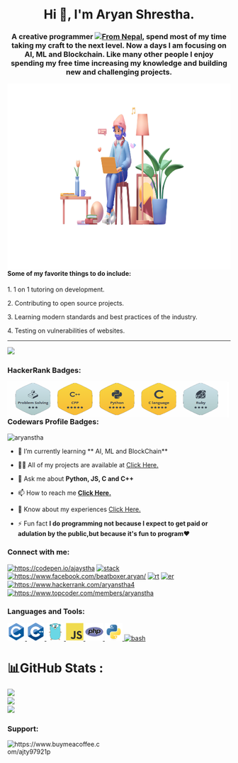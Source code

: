 <h1 align="center">Hi 👋, I'm Aryan Shrestha.</h1>
<h3 align="center">A creative programmer <a href="#"><img title="From Nepal" src="https://img.shields.io/badge/From%20-Nepal-red?colorA=%23ff0000&colorB=%23301f5b&style=for-the-badge"></a>, spend most of my time taking my craft to the next level. Now a days I am focusing on AI, ML and Blockchain. Like many other people I enjoy spending my free time increasing my knowledge and building new and challenging projects.</h3>
<img align="right" alt="GIF" src="https://github.com/Aryanstha/Aryanstha/blob/main/aj.png?raw=true" width="900" height="420" />
<h4>Some of my favorite things to do include:</h4>
  <p> 1. 1 on 1 tutoring on development.</p>
  <p> 2. Contributing to open source projects.</p>
  <p> 3. Learning modern standards and best practices of the industry.</p>
  <p> 4. Testing on vulnerabilities of websites.</p>
  
  ---
[![](https://visitcount.itsvg.in/api?id=Aryanstha&icon=9&color=6)](https://visitcount.itsvg.in)

<h3 align="left">HackerRank Badges:</h3>
<p><img align="left" src="https://github.com/Aryanstha/Aryanstha/blob/main/rank.png?raw=true" height="80" width="500"/></p><br><br><br>



<h3 align="left">Codewars Profile Badges:</h3>
<p><img align="left" src="https://www.codewars.com/users/Aryanstha/badges/small" alt="aryanstha"/></p><br>

- 🌱 I’m currently learning ** AI, ML and BlockChain**

- 👨‍💻 All of my projects are available at <a href="https://github.com/Aryanstha/">Click Here.</a>

- 💬 Ask me about **Python, JS, C and C++**

- 📫 How to reach me **<a href="mailto:ajty97921@gmail.com">Click Here.</a>**

- 📄 Know about my experiences <a href="https://aryanstha.github.io/">Click Here.</a>

- ⚡ Fun fact **I do programming not because I expect to get paid or adulation by the public,but because it's fun to program❤️**

<h3 align="left">Connect with me:</h3>
<p align="left">
<a href="https://codepen.io/https://codepen.io/ajaystha" target="blank"><img align="center" src="https://raw.githubusercontent.com/rahuldkjain/github-profile-readme-generator/master/src/images/icons/Social/codepen.svg" alt="https://codepen.io/ajaystha" height="30" width="40" /></a>
<a href="https://stackoverflow.com/users/stack" target="blank"><img align="center" src="https://raw.githubusercontent.com/rahuldkjain/github-profile-readme-generator/master/src/images/icons/Social/stack-overflow.svg" alt="stack" height="30" width="40" /></a>
<a href="https://fb.com/https://www.facebook.com/beatboxer.aryan/" target="blank"><img align="center" src="https://raw.githubusercontent.com/rahuldkjain/github-profile-readme-generator/master/src/images/icons/Social/facebook.svg" alt="https://www.facebook.com/beatboxer.aryan/" height="30" width="40" /></a>
<a href="https://www.youtube.com/c/rt" target="blank"><img align="center" src="https://raw.githubusercontent.com/rahuldkjain/github-profile-readme-generator/master/src/images/icons/Social/youtube.svg" alt="rt" height="30" width="40" /></a>
<a href="https://www.hackerrank.com/AryanStha4" target="blank"><img align="center" src="https://raw.githubusercontent.com/rahuldkjain/github-profile-readme-generator/master/src/images/icons/Social/hackerrank.svg" alt="er" height="30" width="40" /></a>
<a href="https://www.hackerearth.com/https://www.hackerrank.com/aryanstha4" target="blank"><img align="center" src="https://raw.githubusercontent.com/rahuldkjain/github-profile-readme-generator/master/src/images/icons/Social/hackerearth.svg" alt="https://www.hackerrank.com/aryanstha4" height="30" width="40" /></a>
<a href="https://www.topcoder.com/members/https://www.topcoder.com/members/aryanstha" target="blank"><img align="center" src="https://raw.githubusercontent.com/rahuldkjain/github-profile-readme-generator/master/src/images/icons/Social/topcoder.svg" alt="https://www.topcoder.com/members/aryanstha" height="30" width="40" /></a> </p>

<h3 align="left">Languages and Tools:</h3>
<p align="left"> <a href="https://www.cprogramming.com/" target="_blank" rel="noreferrer"> <img src="https://raw.githubusercontent.com/devicons/devicon/master/icons/c/c-original.svg" alt="c" width="40" height="40"/> </a> <a href="https://www.w3schools.com/cpp/" target="_blank" rel="noreferrer"> <img src="https://raw.githubusercontent.com/devicons/devicon/master/icons/cplusplus/cplusplus-original.svg" alt="cplusplus" width="40" height="40"/> </a> <a href="https://golang.org" target="_blank" rel="noreferrer"> <img src="https://raw.githubusercontent.com/devicons/devicon/master/icons/go/go-original.svg" alt="go" width="40" height="40"/> </a> <a href="https://developer.mozilla.org/en-US/docs/Web/JavaScript" target="_blank" rel="noreferrer"> <img src="https://raw.githubusercontent.com/devicons/devicon/master/icons/javascript/javascript-original.svg" alt="javascript" width="40" height="40"/> </a> <a href="https://www.php.net" target="_blank" rel="noreferrer"> <img src="https://raw.githubusercontent.com/devicons/devicon/master/icons/php/php-original.svg" alt="php" width="40" height="40"/> </a> <a href="https://www.python.org" target="_blank" rel="noreferrer"> <img src="https://raw.githubusercontent.com/devicons/devicon/master/icons/python/python-original.svg" alt="python" width="40" height="40"/> </a> <a href="https://www.gnu.org/software/bash/" target="_blank" rel="noreferrer"> <img src="https://www.vectorlogo.zone/logos/gnu_bash/gnu_bash-icon.svg" alt="bash" width="40" height="40"/> </a> </p>

# 📊GitHub Stats :
![](https://github-readme-stats.vercel.app/api?username=Aryanstha&theme=jolly&hide_border=true&include_all_commits=false&count_private=true)<br/>
![](https://github-readme-streak-stats.herokuapp.com/?user=Aryanstha&theme=jolly&hide_border=true)<br/>
![](https://github-readme-stats.vercel.app/api/top-langs/?username=Aryanstha&theme=jolly&hide_border=true&include_all_commits=false&count_private=true&layout=compact)


<h3 align="left">Support:</h3>
<p><a href="https://www.buymeacoffee.com/https://www.buymeacoffee.com/ajty97921p"> <img align="left" src="https://cdn.buymeacoffee.com/buttons/v2/default-yellow.png" height="50" width="210" alt="https://www.buymeacoffee.com/ajty97921p" /></a></p><br><br>
  
